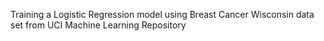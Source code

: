 Training a Logistic Regression model using Breast Cancer Wisconsin data set from UCI Machine Learning Repository
